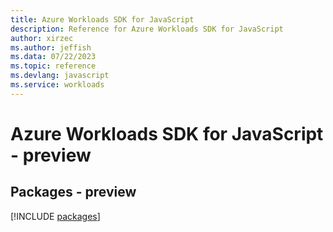 ```yaml
---
title: Azure Workloads SDK for JavaScript
description: Reference for Azure Workloads SDK for JavaScript
author: xirzec
ms.author: jeffish
ms.data: 07/22/2023
ms.topic: reference
ms.devlang: javascript
ms.service: workloads
---
```

# Azure Workloads SDK for JavaScript - preview
## Packages - preview
[!INCLUDE [packages](workloads-index.md)]